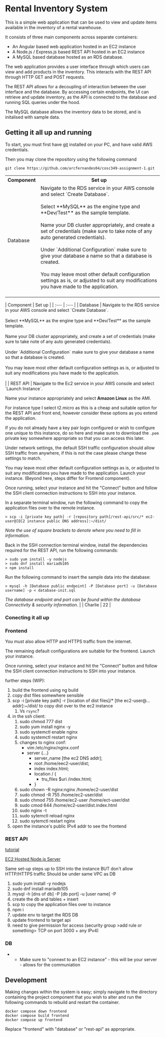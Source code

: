 # Rental Inventory System

This is a simple web application that can be used to view and update items available in the inventory of a rental warehouse. 

It consists of three main components across separate containers: 
* An Angular based web application hosted in an EC2 instance
* A Node.js / Express.js based REST API hosted in an EC2 instance
* A MySQL based database hosted as an RDS database. 

The web application provides a user interface through which users can view and add products in the inventory. This interacts with the REST API through HTTP GET and POST requests. 

The REST API allows for a decoupling of interaction between the user interface and the database. By accessing certain endpoints, the UI can retrieve and update inventory, as the API is connected to the database and running SQL queries under the hood.

The MySQL database allows the inventory data to be stored, and is initalised with sample data.  

## Getting it all up and running

To start, you must first have [git](https://git-scm.com/downloads) installed on your PC, and have valid AWS credentials.

Then you may clone the repository using the following command

```
git clone https://github.com/arcfernandes04/cosc349-assignment-1.git
```

<table>
  <tr>
    <th>Component</th>
    <th>Set up</th>
  </tr>
  <tr>
  <td>Database </td>

  <td>
      Navigate to the RDS service in your AWS console and select `Create Database`. 
      <br><br> 
      Select **MySQL** as the engine type and **Dev/Test** as the sample template. 
      <br><br> 
      Name your DB cluster appropriately, and create a set of credentials (make sure to take note of any auto generated credentials). 
      <br><br> 
      Under `Additional Configuration` make sure to give your database a name so that a database is created. 
      <br><br> 
      You may leave most other default configuration settings as is, or adjusted to suit any modifications you have made to the application. 
      <br><br> 
  </td>
</tr>
</table>
| Component | Set up | 
| :--- | :--- | 
| Database | Navigate to the RDS service in your AWS console and select `Create Database`. <br><br> Select **MySQL** as the engine type and **Dev/Test** as the sample template. <br><br> Name your DB cluster appropriately, and create a set of credentials (make sure to take note of any auto generated credentials). <br><br> Under `Additional Configuration` make sure to give your database a name so that a database is created. <br><br> You may leave most other default configuration settings as is, or adjusted to suit any modifications you have made to the application. <br><br> | 
| REST API | Navigate to the Ec2 service in your AWS console and select `Launch Instance`. 

Name your instance appropriately and select **Amazon Linux** as the AMI. 

For instance type I select t2.micro as this is a cheap and suitable option for the REST API and front end, however consider these options as you extend the application. 

If you do not already have a key pair login configured or wish to configure one unique to this instance, do so here and make sure to download the `.pem` private key somewhere appropriate so that you can access this later. 

Under network settings, the default SSH traffic configuration should allow SSH traffic from anywhere, if this is not the case please change these settings to match.

You may leave most other default configuration settings as is, or adjusted to suit any modifications you have made to the application. Launch your instance. (Beyond here, steps differ for Frontend component).

Once running, select your instance and hit the "Connect" button and follow the SSH client connection instructions to SSH into your instance.

In a separate terminal window, run the following command to copy the application files over to the remote instance.

```
> scp -i [private key path] -r [repository path]/rest-api/src/* ec2-user@[EC2 instance public DNS address]:~/dist/
```
*Note the use of square brackets to denote where you need to fill in information.*

Back in the SSH connection terminal window, install the dependencies required for the REST API, run the following commands:

```
> sudo yum install -y nodejs
> sudo dnf install mariadb105 
> npm install
```

Run the following command to insert the sample data into the database:

``` 
> mysql -h [Database public endpoint] -P [Database port] -u [Database username] -p < database-init.sql
```
*The database endpoint and port can be found within the database Connectivity & security information.* | 
| Charlie | 22 | 



### Conecting it all up


### Frontend

You must also allow HTTP and HTTPS traffic from the internet.

The remaining default configurations are suitable for the frontend. Launch your instance.

Once running, select your instance and hit the "Connect" button and follow the SSH client connection instructions to SSH into your instance. 

further steps (WIP):
1. build the frontend using ng build
2. copy dist files somewhere sensible
3. scp -i [private key path] -r [location of dist files]/* [the ec2-user@... addr]:~/dist/ to copy dist over to the ec2 instance
   1. Vs `rsync`?
4. in the ssh client:
   1. sudo chmod 777 dist
   2. sudo yum install nginx -y
   3. sudo systemctl enable nginx
   4. sudo systemctl restart nginx
   5. changes to nginx conf:
        * vim /etc/nginx/nginx.conf
        * server {...}
          * server_name [the ec2 DNS addr];
          * root /home/eec2-user/dist;
          * index index.html;
          * location / {
            * tru_files $uri /index.html;
          * }
    6. sudo chown -R nginx:nginx /home/ec2-user/dist
    7. sudo chmod -R 755 /home/ec2-user/dist
    8. sudo chmod 755 /home/ec2-user /home/ect-user/dist
    9. sudo cmod 644 /home/ec2-user/dist.index.html
    10. sudo nginx -t
    11. sudo sytemctl reload nginx
    12. sudo sytemctl restart nginx
5. open the instance's public IPv4 addr to see the frontend


### REST API
[tutorial](https://docs.aws.amazon.com/apigateway/latest/developerguide/getting-started-rest-new-console.html)

[EC2 Hosted Node.js Server](https://www.youtube.com/watch?v=23FdTTuFDC0)

Same set-up steps up to SSH into the instance BUT don't allow HTTP/HTTPS traffic
Should be under same VPC as DB

1. sudo yum install -y nodejs
2. sudo dnf install mariadb105
3. mysql -h [dns of db] -P [db port] -u [user name] -P
4. create the db and tables + insert
5. scp to copy the application files over to instance
6. npm i
7. update env to target the RDS DB
8. update frontend to target api
9. need to give permission for access (security group >add rule or something> TCP on port 3000 + any IPv4)

### DB
* 
  * Make sure to "connext to an EC2 instance" - this will be your server - allows for the communiation


## Development
Making changes within the system is easy; simply navigate to the directory containing the project component that you wish to alter and run the following commands to rebuild and restart the container.

```
docker compose down frontend
docker compose build frontend
docker compose up frontend
```
Replace "frontend" with "database" or "rest-api" as appropriate.
